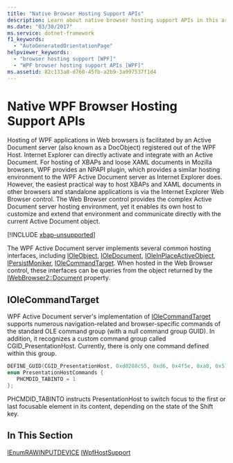 ```yaml
---
title: "Native Browser Hosting Support APIs"
description: Learn about native browser hosting support APIs in this article, by means of an included code example in CPP.
ms.date: "03/30/2017"
ms.service: dotnet-framework
f1_keywords: 
  - "AutoGeneratedOrientationPage"
helpviewer_keywords: 
  - "browser hosting support [WPF]"
  - "WPF browser hosting support APIs [WPF]"
ms.assetid: 82c133a8-d760-45fb-a2b9-3a997537f1d4
---
```

# Native WPF Browser Hosting Support APIs

Hosting of WPF applications in Web browsers is facilitated by an Active Document server (also known as a DocObject) registered out of the WPF Host. Internet Explorer can directly activate and integrate with an Active Document. For hosting of XBAPs and loose XAML documents in Mozilla browsers, WPF provides an NPAPI plugin, which provides a similar hosting environment to the WPF Active Document server as Internet Explorer does. However, the easiest practical way to host XBAPs and XAML documents in other browsers and standalone applications is via the Internet Explorer Web Browser control. The Web Browser control provides the complex Active Document server hosting environment, yet it enables its own host to customize and extend that environment and communicate directly with the current Active Document object.

[!INCLUDE [xbap-unsupported](~/wpf/includes/xbap-unsupported.md)]

The WPF Active Document server implements several common hosting interfaces, including [IOleObject](/windows/win32/api/oleidl/nn-oleidl-ioleobject), [IOleDocument](/windows/win32/api/docobj/nn-docobj-ioledocument), [IOleInPlaceActiveObject](/windows/win32/api/oleidl/nn-oleidl-ioleinplaceactiveobject), [IPersistMoniker](/previous-versions/windows/internet-explorer/ie-developer/platform-apis/ms775042(v=vs.85)), [IOleCommandTarget](/windows/win32/api/docobj/nn-docobj-iolecommandtarget). When hosted in the Web Browser control, these interfaces can be queries from the object returned by the [IWebBrowser2::Document](/previous-versions/aa752116(v=vs.85)) property.

## IOleCommandTarget

WPF Active Document server's implementation of [IOleCommandTarget](/windows/win32/api/docobj/nn-docobj-iolecommandtarget) supports numerous navigation-related and browser-specific commands of the standard OLE command group (with a null command group GUID). In addition, it recognizes a custom command group called CGID_PresentationHost. Currently, there is only one command defined within this group.

```cpp
DEFINE_GUID(CGID_PresentationHost, 0xd0288c55, 0xd6, 0x4f5e, 0xa8, 0x51, 0x79, 0xde, 0xc5, 0x1b, 0x10, 0xec);
enum PresentationHostCommands {
   PHCMDID_TABINTO = 1
};
```

PHCMDID_TABINTO instructs PresentationHost to switch focus to the first or last focusable element in its content, depending on the state of the Shift key.

## In This Section

[IEnumRAWINPUTDEVICE](ienumrawinputdevice.md)
[IWpfHostSupport](iwpfhostsupport.md)
